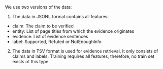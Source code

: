 We use two versions of the data: 

1. The data in JSONL format contains all features:
- claim: The claim to be verified
- entity: List of page titles from which the evidence originates
- evidence: List of evidence sentences
- label: Supported, Refuted or NotEnoughInfo
	
2. The data in TSV format is used for evidence retrieval. It only consists of claims and labels.
	Training requires all features, therefore, no train set exists of this type.
